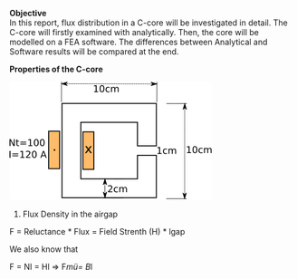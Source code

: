 **Objective**  
In this report, flux distribution in a C-core will be investigated in detail. The C-core will firstly examined with analytically. Then, the core will be modelled on a FEA software. The differences between Analytical and Software results will be compared at the end.  

**Properties of the C-core**  

![](Images/C-core.png)  

1. Flux Density in the airgap  

F = Reluctance * Flux = Field Strenth (H) * lgap 

We also know that 

F = NI = Hl => F*mü= B*l